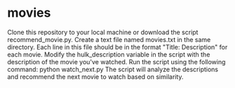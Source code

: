 # movies
Clone this repository to your local machine or download the script recommend_movie.py.
Create a text file named movies.txt in the same directory. Each line in this file should be in the format "Title: Description" for each movie.
Modify the hulk_description variable in the script with the description of the movie you've watched.
Run the script using the following command:
python watch_next.py
The script will analyze the descriptions and recommend the next movie to watch based on similarity.
